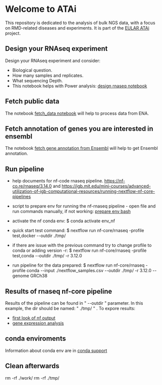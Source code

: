 # Welcome to ATAi
This repository is dedicated to the analysis of bulk NGS data, with a focus on RMD-related diseases and experiments. It is part of the [EULAR ATAi](https://www.eular.org/eular-atai) project. 

## Design your RNAseq experiment
Design your RNAseq experiment and consider: 
* Biological question.
* How many samples and replicates. 
* What sequencing Depth. 
* This notebook helps with Power analysis: [design rnaseq notebook](rnaseq_analysis/design_considerations/01_experimental_design_rnaseq.ipynb)

## Fetch public data
The notebook [fetch_data notebook](rnaseq_analysis/data_fetch/00_fetch_data.ipynb) will help to process data from ENA. 

## Fetch annotation of genes you are interested in ensembl
The notebook [fetch gene annotation from Ensembl](rnaseq_analysis/data_fetch/00_fetch_geneset_annotation.ipynb) will help to get Ensembl annotation. 

## Run pipeline
* help documents for nf-code rnaseq pipeline. https://nf-co.re/rnaseq/3.14.0 and https://igb.mit.edu/mini-courses/advanced-utilization-of-igb-computational-resources/running-nextflow-nf-core-pipelines

* script to prepare env for running the nf-rnaseq pipeline - open file and run commands manually, if not working: 
[prepare env bash](nf-code_support/prepare_conda_env.bash)
* activate the nf conda env: 
$ conda activate env_nf
* quick start test command: 
$ nextflow run nf-core/rnaseq  -profile test,docker --outdir ./tmp/
* if there are issue with the previous command try to change profile to conda or adding version -r: 
$ nextflow run nf-core/rnaseq  -profile test,conda  --outdir ./tmp/ -r 3.12.0
* run pipeline for the data prepared: 
$ nextflow run nf-core/rnaseq  -profile conda --input ./nextflow_samples.csv  --outdir ./tmp/ -r 3.12.0  --genome GRCh38

## Results of rnaseq nf-core pipeline 
Results of the pipeline can be found in " --outdir " parameter. In this example, the dir should be named: " ./tmp/ " .
To expore results:  
* [first look of nf output](rnaseq_analysis/data_analysis/01_basic_explore.ipynb)
* [gene expression analysis](rnaseq_analysis/data_analysis/02_GeneExpression.ipynb)

## conda enviroments
Information about conda env are in [conda support](nf-code_support)

## Clean afterwards 
rm -rf ./work/
rm -rf ./tmp/

